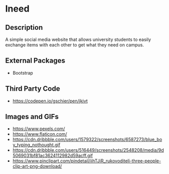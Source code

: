 # Ineed

## Description

A simple social media website that allows university students to easily exchange items with each other to get what they need on campus.

## External Packages

- Bootstrap

## Third Party Code

- https://codepen.io/gschier/pen/jkivt

## Images and GIFs

- https://www.pexels.com/
- https://www.flaticon.com/
- https://cdn.dribbble.com/users/1579322/screenshots/6587273/blue_boy_typing_nothought.gif
- https://cdn.dribbble.com/users/516449/screenshots/2548208/media/9d5069031bf81ac3624112982d59acff.gif
- https://www.pinclipart.com/pindetail/iihTJiR_rukovoditeli-three-people-clip-art-png-download/
